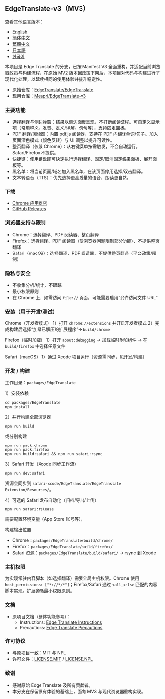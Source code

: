 ## EdgeTranslate-v3（MV3）

查看其他语言版本：
- [English](../README.md)
- [简体中文](./README_CN.md)
- [繁體中文](./README_TW.md)
- [日本語](./README_JA.md)
- [한국어](./README_KO.md)

本项目是 Edge Translate 的分支，已按 Manifest V3 全面重构，并适配当前浏览器政策与构建流程。在原始 MV2 版本因政策下架后，本项目对代码与构建进行了现代化处理，以延续相同的使用体验并提升稳定性。

- 原始仓库：[EdgeTranslate/EdgeTranslate](https://github.com/EdgeTranslate/EdgeTranslate)
- 现用仓库：[Meapri/EdgeTranslate-v3](https://github.com/Meapri/EdgeTranslate-v3)

### 主要功能
- 选择翻译与侧边弹窗：结果以侧边面板呈现，不打断阅读流程。可自定义显示项（常用释义、发音、定义/详解、例句等），支持固定面板。
- PDF 翻译/阅读器：内置 pdf.js 阅读器，支持在 PDF 内翻译单词/句子。加入页面深色模式（颜色反转）与 UI 调整以提升可读性。
- 整页翻译（仅限 Chrome）：从右键菜单按需触发，不会自动运行。Safari/Firefox 不提供。
- 快捷键：使用键盘即可快速执行选择翻译、固定/取消固定结果面板、展开面板等。
- 黑名单：将当前页面/域名加入黑名单，在该页面停用选择/双击翻译。
- 文本转语音（TTS）：优先选择更高质量的语音，朗读更自然。

### 下载
- [Chrome 应用商店](https://chromewebstore.google.com/detail/edge-translate/pljeedmkegkcfkgdicjnalbllhifnnnj)
- [GitHub Releases](https://github.com/Meapri/EdgeTranslate-v3/releases)

### 浏览器支持与限制
- Chrome：选择翻译、PDF 阅读器、整页翻译
- Firefox：选择翻译、PDF 阅读器（受浏览器问题限制部分功能）、不提供整页翻译
- Safari（macOS）：选择翻译、PDF 阅读器、不提供整页翻译（平台政策/限制）

### 隐私与安全
- 不收集分析/统计，不跟踪
- 最小权限原则
- 在 Chrome 上，如需访问 `file://` 页面，可能需要启用“允许访问文件 URL”

### 安装（用于开发/测试）
Chrome（开发者模式）
1）打开 `chrome://extensions` 并开启开发者模式
2）完成构建后选择“加载已解压的扩展程序”→ `build/chrome`

Firefox（临时加载）
1）打开 `about:debugging` → 加载临时附加组件 → 在 `build/firefox` 中选择任意文件

Safari（macOS）
1）通过 Xcode 项目运行（资源需同步，见开发/构建）

### 开发 / 构建
工作目录：`packages/EdgeTranslate`

1）安装依赖
```
cd packages/EdgeTranslate
npm install
```

2）并行构建全部浏览器
```
npm run build
```
或分别构建
```
npm run pack:chrome
npm run pack:firefox
npm run build:safari && npm run safari:rsync
```

3）Safari 开发（Xcode 同步工作流）
```
npm run dev:safari
```
资源会同步到 `safari-xcode/EdgeTranslate/EdgeTranslate Extension/Resources/`。

4）可选的 Safari 发布自动化（归档/导出/上传）
```
npm run safari:release
```
需要配置环境变量（App Store 账号等）。

构建输出位置
- Chrome：`packages/EdgeTranslate/build/chrome/`
- Firefox：`packages/EdgeTranslate/build/firefox/`
- Safari 资源：`packages/EdgeTranslate/build/safari/` → rsync 到 Xcode

### 主机权限
为实现常驻内容脚本（如选择翻译）需要全局主机权限。Chrome 使用 `host_permissions: ["*://*/*"]`；Firefox/Safari 通过 `<all_urls>` 匹配的内容脚本实现。扩展遵循最小权限原则。

 

### 文档
- 原项目文档（整体功能参考）：
  - Instructions: [Edge Translate Instructions](https://github.com/EdgeTranslate/EdgeTranslate/blob/master/docs/wiki/en/Instructions.md)
  - Precautions: [Edge Translate Precautions](https://github.com/EdgeTranslate/EdgeTranslate/blob/master/docs/wiki/en/Precautions.md)

### 许可协议
- 与原项目一致：MIT 与 NPL
- 许可文件：[LICENSE.MIT](../LICENSE.MIT) / [LICENSE.NPL](../LICENSE.NPL)

### 致谢
- 感谢原始 Edge Translate 及所有贡献者。
- 本分支在保留原有体验的基础上，面向 MV3 与现代浏览器重构实现。

